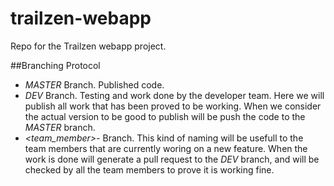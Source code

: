 # trailzen-webapp

Repo for the Trailzen webapp project.


##Branching Protocol

- *MASTER* Branch. Published code.
- *DEV* Branch. Testing and work done by the developer team. Here we will publish all work 
that has been proved to be working. When we consider the actual version to be good to publish 
will be push the code to the *MASTER* branch.
- *<team_member>-<activity>* Branch. This kind of naming will be usefull to the team members 
that are currently woring on a new feature. When the work is done will generate a pull request 
to the *DEV* branch, and will be checked by all the team members to prove it is working fine.
